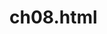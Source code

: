 # ch08.html
<!DOCTYPE html>
<html lang="en">
<head>
    <meta charset="UTF-8">
    <meta name="viewport" content="width=device-width, initial-scale=1.0">
    <title>이미지 슬라이드 효과</title>
    <script>
        let files= ["./img/두더지.PNG","imagaes.jpg"];

        let imgs = [];


        let obj;//화면 ing
        let idx=0;//
        for(let i=0; i<files.length; i++){
            imgs[i]= new Image();  //이미지 객체 생성 
            imgs[i].src = files[i]; //이미지 경로 할당(load하도록)
 }
        window.onload=function(){
            obj = document.getElementById('img_id');
            setInterval(fn_right, 1000);
        }
        function fn_left(){
            if(idx == 0){
                idx = imgs.length -1;
            }else{
                idx--;
            }
        obj.src = imgs[idx].src;
        }
        function fn_right(){
            if(idx == imgs.length -1){
                idx = 0;
            }x++else{
                id;
            }
            obj.src = imgs[idx].src;
        }

    </script>
</head>
<body>
    <div>
        <button id="left" type="button" onclick="fn_left()"></button>
        <img src="./images.jpg" id="img_id" alt="">
        <button id ="right" type="button" onclick="fn_right()">></button>
    </div>
    
</body>
</html>


<!DOCTYPE html>
<html lang="en">
<head>
    <meta charset="UTF-8">
    <meta name="viewport" content="width=device-width, initial-scale=1.0">
    <title>이미지 크기 출력</title>
     <script>
        function fn_change(){
            let sel = document.getElementById("sel");
            let img = document.getElementById("myImg");
            img.onload = function(){
                let mySpan = document.getElementById('mySpan');
                myspan.innterHTML = img.width+ 'x' +img.height;
            }
            let dix = sel.selectedIndex;
            img.src = sel.options[idx].value; 

        }
     </script>

